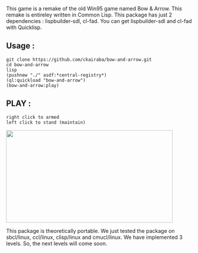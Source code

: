 This game is a remake of the old Win95 game named Bow & Arrow.
This remake is entireley written in Common Lisp. 
This package has just 2 dependencies : lispbuilder-sdl, cl-fad.
You can get lispbuilder-sdl and cl-fad with Quicklisp.

## Usage :
```
git clone https://github.com/ckairaba/bow-and-arrow.git
cd bow-and-arrow
lisp
(pushnew "./" asdf:*central-registry*)
(ql:quickload "bow-and-arrow")
(bow-and-arrow:play)
```

## PLAY :
```
right click to armed
left click to stand (maintain)
```

<img src="https://github.com/downloads/ckairaba/bow-and-arrow/screenshot.png" height="250" width="450" align="center" />


This package is theoretically portable. We just tested the package on
sbcl/linux, ccl/linux, clisp/linux and cmucl/linux.
We have implemented 3 levels. So, the next levels will come
soon.
